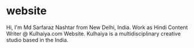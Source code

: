 # website
Hi, I'm Md Sarfaraz Nashtar from New Delhi, India. Work as Hindi Content Writer @ Kulhaiya.com Website. Kulhaiya is a multidisciplinary creative studio based in the India.
